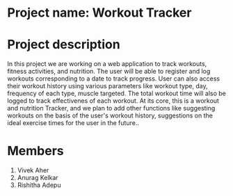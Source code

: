 # Project name: Workout Tracker  


# Project description
In this project we are working on a web application to track workouts, fitness activities, and nutrition.
The user will be able to register and log workouts corresponding to a date to track progress. User can also access their workout history using various parameters like workout type, day, frequency of each type, muscle targeted. The total workout time will also be logged to track effectivenes of each workout.  At its core, this is a workout and nutrition Tracker, and we plan to add other functions like suggesting workouts on the basis of the user's workout history, suggestions on the ideal exercise times for the user in the future..

# Members
1. Vivek Aher 
2. Anurag Kelkar 
3. Rishitha Adepu 

 
